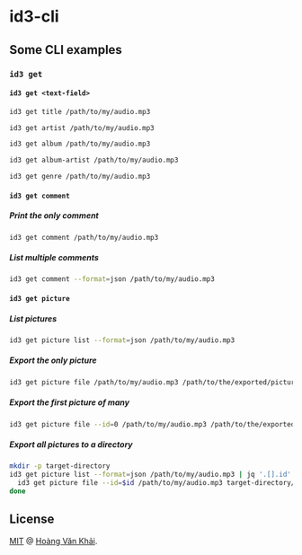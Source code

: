 # id3-cli

## Some CLI examples

### `id3 get`

#### `id3 get <text-field>`

```sh
id3 get title /path/to/my/audio.mp3
```

```sh
id3 get artist /path/to/my/audio.mp3
```

```sh
id3 get album /path/to/my/audio.mp3
```

```sh
id3 get album-artist /path/to/my/audio.mp3
```

```sh
id3 get genre /path/to/my/audio.mp3
```

#### `id3 get comment`

##### Print the only comment

```sh
id3 get comment /path/to/my/audio.mp3
```

##### List multiple comments

```sh
id3 get comment --format=json /path/to/my/audio.mp3
```

#### `id3 get picture`

##### List pictures

```sh
id3 get picture list --format=json /path/to/my/audio.mp3
```

##### Export the only picture

```sh
id3 get picture file /path/to/my/audio.mp3 /path/to/the/exported/picture.jpg
```

##### Export the first picture of many

```sh
id3 get picture file --id=0 /path/to/my/audio.mp3 /path/to/the/exported/picture.jpg
```

##### Export all pictures to a directory

```sh
mkdir -p target-directory
id3 get picture list --format=json /path/to/my/audio.mp3 | jq '.[].id' | while read id; do
  id3 get picture file --id=$id /path/to/my/audio.mp3 target-directory/$id.jpg;
done
```

## License

[MIT](https://github.com/KSXGitHub/id3-cli/blob/master/LICENSE.md) @ [Hoàng Văn Khải](https://ksxgithub.github.io/).
